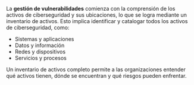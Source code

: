 La __gestión de vulnerabilidades__ comienza con la comprensión de los activos de ciberseguridad y sus ubicaciones, lo que se logra mediante un inventario de activos. Esto implica identificar y catalogar todos los activos de ciberseguridad, como:

- Sistemas y aplicaciones
- Datos y información
- Redes y dispositivos
- Servicios y procesos

Un inventario de activos completo permite a las organizaciones entender qué activos tienen, dónde se encuentran y qué riesgos pueden enfrentar.